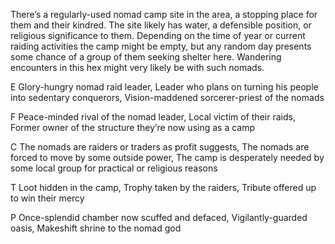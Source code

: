 There’s a regularly-used nomad camp site in the area, a stopping place for them and their kindred. The site likely has water, a defensible position, or religious significance to them. Depending on the time of year or current raiding activities the camp might be empty, but any random day presents some chance of a group of them seeking shelter here. Wandering encounters in this hex might very likely be with such nomads.

E Glory-hungry nomad raid leader, Leader who plans on turning his people into sedentary conquerors, Vision-maddened sorcerer-priest of the nomads

F Peace-minded rival of the nomad leader, Local victim of their raids, Former owner of the structure they’re now using as a camp

C The nomads are raiders or traders as profit suggests, The nomads are forced to move by some outside power, The camp is desperately needed by some local group for practical or religious reasons

T Loot hidden in the camp, Trophy taken by the raiders, Tribute offered up to win their mercy

P Once-splendid chamber now scuffed and defaced, Vigilantly-guarded oasis, Makeshift shrine to the nomad god